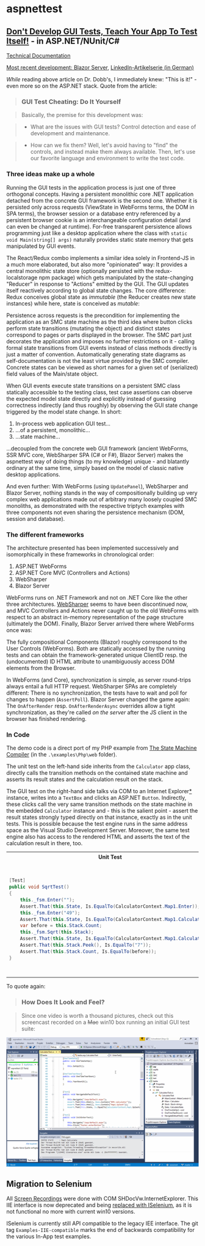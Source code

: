 # aspnettest

## [Don't Develop GUI Tests, Teach Your App To Test Itself!](http://www.drdobbs.com/testing/dont-develop-gui-tests-teach-your-app-to/240168468) - in ASP.NET/NUnit/C#

[Technical Documentation](./doc/toc.md)

[Most recent development: Blazor Server](./doc/blazor.md),
[LinkedIn-Artikelserie (in German)](https://www.linkedin.com/pulse/blazor-1-disruptive-entwicklungen-toni-arnold)

*While* reading above article on Dr. Dobb's, I immediately knew: 
"This is it!" - even more so on the ASP.NET stack. Quote from  the article:

>	### GUI Test Cheating: Do It Yourself

> Basically, the premise for this development was:

> * What are the issues with GUI tests? Control detection and ease of development and maintenance.

> * How can we fix them? Well, let's avoid having to "find" the controls, and instead make them always available. Then, let's use our favorite language and environment to write the test code.

### Three ideas make up a whole

Running the GUI tests in the application process is just one of three orthogonal
concepts. Having a persistent monolithic core .NET application detached from the
concrete GUI framework is the second one. Whether it is persisted only across
requests (ViewState in WebForms terms, the DOM in SPA terms), the browser
session or a database entry referenced by a persistent browser cookie is an
interchangeable configuration detail (and can even be changed at runtime).
For-free transparent persistence allows programming just like a desktop
application where the class with `static void Main(string[] args)` naturally
provides static state memory that gets manipulated by GUI events.

The React/Redux combo implements a similar idea solely in Frontend-JS in a much
more elaborated, but also more "opinionated" way: It provides a central
monolithic state store (optionally persisted with the redux-localstorage npm
package) which gets manipulated by the state-changing "Reducer" in response to
"Actions" emitted by the GUI. The GUI updates itself reactively according to
global state changes. The core difference: Redux conceives global state as
*immutable* (the Reducer creates new state instances) while here, state is
conceived as *mutable*:

Persistence across requests is the precondition for implementing the application
as an SMC state machine as the third idea where button clicks perform state
transitions (mutating the object) and distinct states correspond to pages or
parts  displayed in the browser. The SMC part just decorates the application and
imposes no further restrictions on it - calling formal state transitions from
GUI events instead of class methods directly is just a matter of convention.
Automatically generating state diagrams as self-documentation is not the least
virtue provided by the SMC compiler. Concrete states can be viewed as short
names for a given set of (serialized) field values of the Main/state object.

When GUI events execute state transitions on a persistent SMC class statically
accessible to the testing class, test case assertions can observe the expected
model state directly and explicitly instead of guessing correctness indirectly
(and thus roughly) by observing the GUI state change triggered by the model
state change. In short:

1. In-process web application GUI test...
2. ...of a persistent, monolithic...
3. ...state machine...

...decoupled from the concrete web GUI framework (ancient WebForms, SSR MVC
core, WebSharper SPA (C# or F#), Blazor Server) makes the aspnettest way of
doing things (to my knowledge) unique - and blatantly ordinary at the same time,
simply based on the model of classic native desktop applications.

And even further: With WebForms (using `UpdatePanel`), WebSharper and Blazor
Server, nothing stands in the way of compositionally building up very complex
web applications made out of arbitrary many loosely coupled SMC monoliths, as
demonstrated with the respective triptych examples with three components not
even sharing the persistence mechanism (DOM, session and database).

### The different frameworks

The architecture presented has been implemented successively and isomorphically in these
frameworks in chronological order:

1. ASP.NET WebForms
2. ASP.NET Core MVC (Controllers and Actions)
3. WebSharper
4. Blazor Server

WebForms runs on .NET Framework and not on .NET Core like the other three
architectures. [WebSharper](./doc/websharper.md) seems to have been discontinued
now, and MVC Controllers and Actions never caught up to the old WebForms with
respect to an abstract in-memory representation of the page structure
(ultimately the DOM). Finally, Blazor Server arrived there where WebForms once
was:

The fully compositional Components (Blazor) roughly correspond to the User
Controls (WebForms). Both are statically accessed by the running tests and can
obtain the framework-generated unique ClientID resp. the (undocumented) ID HTML
attribute to unambiguously access DOM elements from the Browser.

In WebForms (and Core), synchronization is simple, as server round-trips always
entail a full HTTP request. WebSharper SPAs are completely different: There is
no synchronization, the tests have to wait and poll for changes to happen
(`AssertPoll`). Blazor Server changed the game again: The `OnAfterRender` resp.
`OnAfterRenderAsync` overrides allow a tight synchronization, as they're called
*on the server* after the JS client in the browser has finished rendering.


### In Code

The demo code is a direct port of my PHP example from [The State Machine Compiler](http://smc.sourceforge.net) 
(in the `.\examples\Php\web` folder).

The unit test on the left-hand side inherits from the `Calculator` app class,
directly calls the transition methods on the contained state machine and 
asserts its result states and the calculation result on the stack.

The GUI test on the right-hand side talks via COM to an Internet Explorer[*](#migration-to-selenium) instance, 
writes into a `TextBox` and clicks an ASP.NET `Button`. Indirectly, these clicks call
the very same transition methods on the state machine in the embedded `Calculator` instance 
and - this is the salient point - assert the result states strongly typed directly 
on that instance, exactly as in the unit tests. This is possible because the 
test engine runs in the same  address space as the Visual Studio Development Server. 
Moreover, the same test engine also has access to the rendered HTML and asserts the 
text of the calculation result in there, too.

<table>
<tr><th>Unit Test</th><th>GUI Test</th></tr>
<tr><td>

```csharp
[Test]
public void SqrtTest()
{
	this._fsm.Enter("");
	Assert.That(this.State, Is.EqualTo(CalculatorContext.Map1.Enter));
	this._fsm.Enter("49");
	Assert.That(this.State, Is.EqualTo(CalculatorContext.Map1.Calculate));
	var before = this.Stack.Count;
	this._fsm.Sqrt(this.Stack);
	Assert.That(this.State, Is.EqualTo(CalculatorContext.Map1.Calculate));
	Assert.That(this.Stack.Peek(), Is.EqualTo("7"));
	Assert.That(this.Stack.Count, Is.EqualTo(before));
}
```

</td><td>

```csharp
[Test]
public void SqrtTest()
{
	this.Navigate("/asp.webforms/default.aspx");
	this.Click("footer.enterButton");
	Assert.That(this.State, Is.EqualTo(CalculatorContext.Map1.Enter));
	this.Write("enter.operandTextBox", "49");
	this.Click("footer.enterButton");
	Assert.That(this.State, Is.EqualTo(CalculatorContext.Map1.Calculate));
	var before = this.Stack.Count;
	this.Click("calculate.sqrtButton");
	Assert.That(this.State, Is.EqualTo(CalculatorContext.Map1.Calculate));
	Assert.That(this.Stack.Peek(), Is.EqualTo("7"));
	Assert.That(this.Stack.Count, Is.EqualTo(before));
	Assert.That(this.Html(), Does.Contain(" 7\n"));
}
```

</td></tr>
</table>
		
To quote again:

>### How Does It Look and Feel?

>Since one video is worth a thousand pictures, check out this screencast recorded on a ~~Mac~~ win10 box running an initial GUI test suite:

![Tests running...](doc/img/running.gif)


## Migration to Selenium

All [Screen Recordings](./doc/recordings.md) were done with COM
SHDocVw.InternetExplorer. This IIE interface is now deprecated and being
[replaced with ISelenium](doc/migrate-iie-iselenium.md), as it is not functional
no more with current win10 versions.

ISelenium is currently still API compatible to the legacy IEE interface. The git
tag ```Examples-IIE-compatible``` marks the end of backwards compatibility for
the various In-App test examples.
